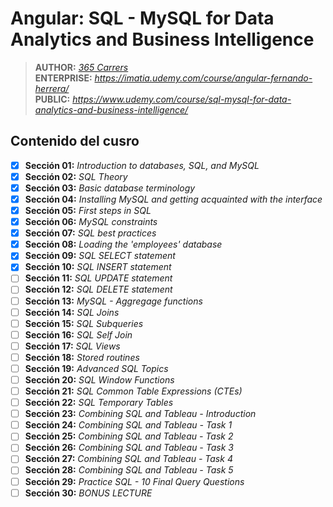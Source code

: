 # Angular: SQL - MySQL for Data Analytics and Business Intelligence

> **AUTHOR:** _[365 Carrers](https://www.udemy.com/user/365careers/)_  
> **ENTERPRISE:** _https://imatia.udemy.com/course/angular-fernando-herrera/_  
> **PUBLIC:** _https://www.udemy.com/course/sql-mysql-for-data-analytics-and-business-intelligence/_

## Contenido del cusro

- [x] **Sección 01:** _Introduction to databases, SQL, and MySQL_
- [x] **Sección 02:** _SQL Theory_
- [x] **Sección 03:** _Basic database terminology_
- [x] **Sección 04:** _Installing MySQL and getting acquainted with the interface_
- [x] **Sección 05:** _First steps in SQL_
- [x] **Sección 06:** _MySQL constraints_
- [x] **Sección 07:** _SQL best practices_
- [x] **Sección 08:** _Loading the 'employees' database_
- [x] **Sección 09:** _SQL SELECT statement_
- [x] **Sección 10:** _SQL INSERT statement_
- [ ] **Sección 11:** _SQL UPDATE statement_
- [ ] **Sección 12:** _SQL DELETE statement_
- [ ] **Sección 13:** _MySQL - Aggregage functions_
- [ ] **Sección 14:** _SQL Joins_
- [ ] **Sección 15:** _SQL Subqueries_
- [ ] **Sección 16:** _SQL Self Join_
- [ ] **Sección 17:** _SQL Views_
- [ ] **Sección 18:** _Stored routines_
- [ ] **Sección 19:** _Advanced SQL Topics_
- [ ] **Sección 20:** _SQL Window Functions_
- [ ] **Sección 21:** _SQL Common Table Expressions (CTEs)_
- [ ] **Sección 22:** _SQL Temporary Tables_
- [ ] **Sección 23:** _Combining SQL and Tableau - Introduction_
- [ ] **Sección 24:** _Combining SQL and Tableau - Task 1_
- [ ] **Sección 25:** _Combining SQL and Tableau - Task 2_
- [ ] **Sección 26:** _Combining SQL and Tableau - Task 3_
- [ ] **Sección 27:** _Combining SQL and Tableau - Task 4_
- [ ] **Sección 28:** _Combining SQL and Tableau - Task 5_
- [ ] **Sección 29:** _Practice SQL - 10 Final Query Questions_
- [ ] **Sección 30:** _BONUS LECTURE_